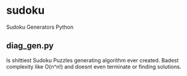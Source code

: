 # sudoku
Sudoku Generators Python 

## diag_gen.py
Is shittiest Sudoku Puzzles generating algorithm ever created. Badest complexity like O(n^n!) and doesnt even terminate or finding solutions.
